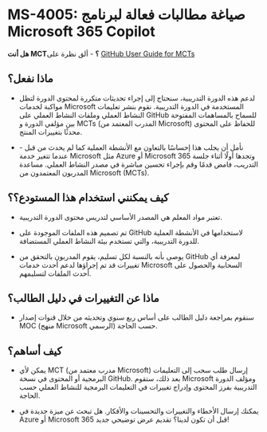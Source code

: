 # MS-4005: صياغة مطالبات فعالة لبرنامج Microsoft 365 Copilot

**هل أنت MCT؟** - ألق نظرة على [GitHub User Guide for MCTs](https://microsoftlearning.github.io/MCT-User-Guide/)

## ماذا نفعل؟

- لدعم هذه الدورة التدريبية، سنحتاج إلى إجراء تحديثات متكررة لمحتوى الدورة لتظل مواكبة لخدمات Microsoft المستخدمة في الدورة التدريبية. نقوم بنشر تعليمات النشاط العملي وملفات النشاط العملي على GitHub للسماح بالمساهمات المفتوحة بين مؤلفي الدورة و MCTs (المدرب المعتمد من Microsoft) للحفاظ على المحتوى محدثًا بتغييرات المنتج.

- نأمل أن يجلب هذا إحساسًا بالتعاون مع الأنشطة العملية كما لم يحدث من قبل - عندما تتغير خدمة Microsoft مثل Azure أو Microsoft 365 وتجدها أولًا أثناء جلسة التدريب، فامض قدمًا وقم بإجراء تحسين مباشرة في مصدر النشاط العملي. مساعدة المدربون المعتمدون من Microsoft (MCTs).

## كيف يمكنني استخدام هذا المستودع؟؟

- تعتبر مواد المعلم هي المصدر الأساسي لتدريس محتوى الدورة التدريبية.

- تم تصميم هذه الملفات الموجودة على GitHub لاستخدامها في الأنشطة العملية للدورة التدريبية، والتي تستخدم بيئة النشاط العملي المستضافة.

- يوصى بأنه بالنسبة لكل تسليم، يقوم المدربون بالتحقق من GitHub لمعرفة أي تغييرات قد تم إجراؤها لدعم أحدث خدمات Microsoft السحابية والحصول على أحدث الملفات لتسليمهم.

## ماذا عن التغييرات في دليل الطالب؟

- سنقوم بمراجعة دليل الطالب على أساس ربع سنوي وتحديثه من خلال قنوات إصدار MOC (منهج Microsoft الرسمي) حسب الحاجة.

## كيف أساهم؟

- يمكن لأي MCT (مدرب معتمد من Microsoft) إرسال طلب سحب إلى التعليمات البرمجية أو المحتوى في نسخة GitHub. بعد ذلك، ستقوم Microsoft ومؤلف الدورة التدريبية بفرز المحتوى وإدراج تغييرات في التعليمات البرمجية للنشاط العملي حسب الحاجة.

- يمكنك إرسال الأخطاء والتغييرات والتحسينات والأفكار. هل تبحث عن ميزة جديدة في Azure أو Microsoft 365 قبل أن تكون لدينا؟ تقديم عرض توضيحي جديد!
